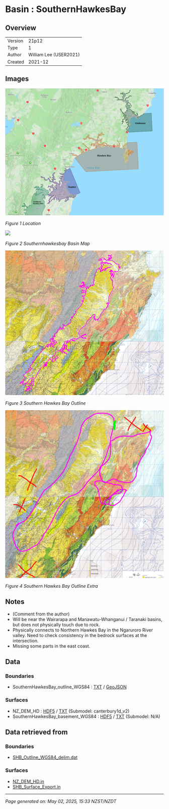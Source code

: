 # Basin : SouthernHawkesBay

## Overview
|         |                     |
|---------|---------------------|
| Version | 21p12           |
| Type    | 1        |
| Author  | William Lee (USER2021)            |
| Created | 2021-12           |


## Images
![](../images/maps/NI_mideast.png)

*Figure 1 Location*

![](../images/regional/SouthernHawkesBay_basin_map.png)

*Figure 2 Southernhawkesbay Basin Map*

![](../images/basins/southern_hawkes_bay_outline.png)

*Figure 3 Southern Hawkes Bay Outline*

![](../images/basins/southern_hawkes_bay_outline_extra.png)

*Figure 4 Southern Hawkes Bay Outline Extra*


## Notes
- (Comment from the author)
- Will be near the Wairarapa and Manawatu-Whanganui / Taranaki basins, but does not physically touch due to rock.
- Physically connects to Northern Hawkes Bay in the Ngaruroro River valley. Need to check consistency in the bedrock surfaces at the intersection.
- Missing some parts in the east coast.

## Data
### Boundaries
- SouthernHawkesBay_outline_WGS84 : [TXT](../../velocity_modelling/data/regional/SouthernHawkesBay/SouthernHawkesBay_outline_WGS84.txt) / [GeoJSON](../../velocity_modelling/data/regional/SouthernHawkesBay/SouthernHawkesBay_outline_WGS84.geojson)

### Surfaces
- NZ_DEM_HD : [HDF5](../../velocity_modelling/data/global/surface/NZ_DEM_HD.h5) / [TXT](../../velocity_modelling/data/global/surface/NZ_DEM_HD.in) (Submodel: canterbury1d_v2)
- SouthernHawkesBay_basement_WGS84 : [HDF5](../../velocity_modelling/data/regional/SouthernHawkesBay/SouthernHawkesBay_basement_WGS84.h5) / [TXT](../../velocity_modelling/data/regional/SouthernHawkesBay/SouthernHawkesBay_basement_WGS84.in) (Submodel: N/A)

## Data retrieved from
### Boundaries
- [SHB_Outline_WGS84_delim.dat](https://github.com/ucgmsim/Velocity-Model/tree/main/Data/Basins/Southern_Hawkes_Bay/v21p12/SHB_Outline_WGS84_delim.dat)

### Surfaces
- [NZ_DEM_HD.in](https://github.com/ucgmsim/Velocity-Model/tree/main/Data/DEM/NZ_DEM_HD.in)
- [SHB_Surface_Export.in](https://github.com/ucgmsim/Velocity-Model/tree/main/Data/Basins/Southern_Hawkes_Bay/v21p12/SHB_Surface_Export.in)

---
*Page generated on: May 02, 2025, 15:33 NZST/NZDT*

